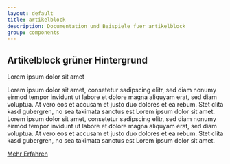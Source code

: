 ```yaml
---
layout: default
title: artikelblock
description: Documentation und Beispiele fuer artikelblock
group: components
---
```


<!-- artikelblock -->
<section>
  <h1>Artikelblock grüner Hintergrund</h1>

  <section class="element-wrapper articelblock-green">
    <div class="container">
      <div class="row">
        <div class="articelblock-wrapper">
          <div class="col-xs-12 text-center">
            <div class="title">Lorem ipsum dolor sit amet</div>
            <p>Lorem ipsum dolor sit amet, consetetur sadipscing elitr, sed diam nonumy eirmod tempor invidunt ut labore et
              dolore magna aliquyam erat, sed diam voluptua. At vero eos et accusam et justo duo dolores et ea rebum. Stet
              clita kasd gubergren, no sea takimata sanctus est Lorem ipsum dolor sit amet. Lorem ipsum dolor sit amet,
              consetetur sadipscing elitr, sed diam nonumy eirmod tempor invidunt ut labore et dolore magna aliquyam erat,
              sed diam voluptua. At vero eos et accusam et justo duo dolores et ea rebum. Stet clita kasd gubergren, no
              sea takimata sanctus est Lorem ipsum dolor sit amet.</p>
            <div class="button-wrapper">
              <a class="btn btn-blue" role="button" href="#">
                Mehr Erfahren</a>
            </div>
          </div>
        </div>
      </div>
    </div>
  </section>
</section>
